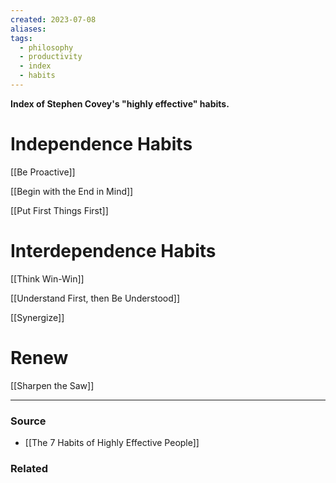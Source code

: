 ```yaml
---
created: 2023-07-08
aliases: 
tags:
  - philosophy
  - productivity
  - index
  - habits
---
```

**Index of Stephen Covey's "highly effective" habits.**

# Independence Habits

[[Be Proactive]] 

[[Begin with the End in Mind]] 

[[Put First Things First]] 

# Interdependence Habits

[[Think Win-Win]] 

[[Understand First, then Be Understood]] 

[[Synergize]] 

# Renew

[[Sharpen the Saw]] 

****
### Source
- [[The 7 Habits of Highly Effective People]]

### Related